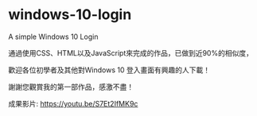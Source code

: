 # windows-10-login
A simple Windows 10 Login

通過使用CSS、HTML以及JavaScript來完成的作品，已做到近90%的相似度，

歡迎各位初學者及其他對Windows 10 登入畫面有興趣的人下載！

謝謝您觀賞我的第一部作品，感激不盡！

成果影片: <a href="https://youtu.be/S7Et2IfMK9c">https://youtu.be/S7Et2IfMK9c</a>
